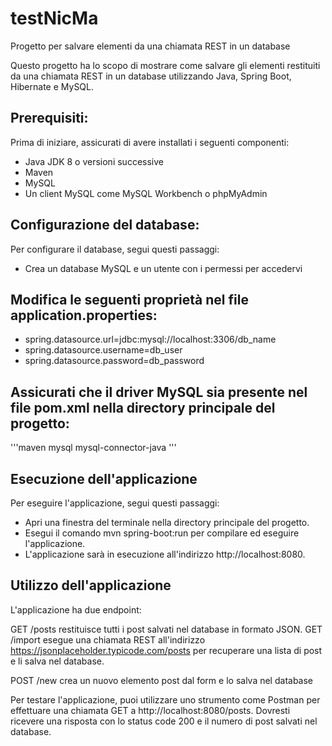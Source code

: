 # testNicMa
Progetto per salvare elementi da una chiamata REST in un database

Questo progetto ha lo scopo di mostrare come salvare gli elementi restituiti da una chiamata REST in un database utilizzando Java, Spring Boot, Hibernate e MySQL.

## Prerequisiti:
Prima di iniziare, assicurati di avere installati i seguenti componenti:
- Java JDK 8 o versioni successive
- Maven
- MySQL
- Un client MySQL come MySQL Workbench o phpMyAdmin

## Configurazione del database:
Per configurare il database, segui questi passaggi:

- Crea un database MySQL e un utente con i permessi per accedervi

## Modifica le seguenti proprietà nel file application.properties:
- spring.datasource.url=jdbc:mysql://localhost:3306/db_name
- spring.datasource.username=db_user
- spring.datasource.password=db_password

## Assicurati che il driver MySQL sia presente nel file pom.xml nella directory principale del progetto:
'''maven
<dependency>
    <groupId>mysql</groupId>
    <artifactId>mysql-connector-java</artifactId>
</dependency>
'''

## Esecuzione dell'applicazione
Per eseguire l'applicazione, segui questi passaggi:

- Apri una finestra del terminale nella directory principale del progetto.
- Esegui il comando mvn spring-boot:run per compilare ed eseguire l'applicazione.
- L'applicazione sarà in esecuzione all'indirizzo http://localhost:8080.

## Utilizzo dell'applicazione
L'applicazione ha due endpoint:

GET /posts restituisce tutti i post salvati nel database in formato JSON.
GET /import esegue una chiamata REST all'indirizzo https://jsonplaceholder.typicode.com/posts per recuperare una lista di post e li salva nel database.

POST /new crea un nuovo elemento post dal form e lo salva nel database

Per testare l'applicazione, puoi utilizzare uno strumento come Postman per effettuare una chiamata GET a http://localhost:8080/posts. Dovresti ricevere una risposta con lo status code 200 e il numero di post salvati nel database.

